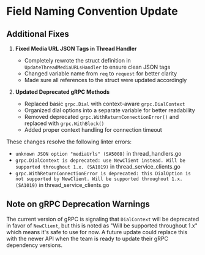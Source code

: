 # Field Naming Convention Update

## Additional Fixes

1. **Fixed Media URL JSON Tags in Thread Handler**
   - Completely rewrote the struct definition in `UpdateThreadMediaURLsHandler` to ensure clean JSON tags
   - Changed variable name from `req` to `request` for better clarity
   - Made sure all references to the struct were updated accordingly

2. **Updated Deprecated gRPC Methods**
   - Replaced basic `grpc.Dial` with context-aware `grpc.DialContext`
   - Organized dial options into a separate variable for better readability
   - Removed deprecated `grpc.WithReturnConnectionError()` and replaced with `grpc.WithBlock()`
   - Added proper context handling for connection timeout

These changes resolve the following linter errors:
- `unknown JSON option "mediaUrls" (SA5008)` in thread_handlers.go
- `grpc.DialContext is deprecated: use NewClient instead. Will be supported throughout 1.x. (SA1019)` in thread_service_clients.go
- `grpc.WithReturnConnectionError is deprecated: this DialOption is not supported by NewClient. Will be supported throughout 1.x. (SA1019)` in thread_service_clients.go

## Note on gRPC Deprecation Warnings

The current version of gRPC is signaling that `DialContext` will be deprecated in favor of `NewClient`, but this is noted as "Will be supported throughout 1.x" which means it's safe to use for now. A future update could replace this with the newer API when the team is ready to update their gRPC dependency versions. 